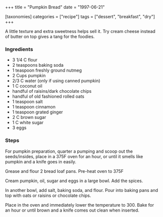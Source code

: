 +++
title = "Pumpkin Bread"
date = "1997-06-21"

[taxonomies]
categories = ["recipe"]
tags = ["dessert", "breakfast", "dry"]
+++

A little texture and extra sweetness helps sell it.
Try cream cheese instead of butter on top gives a tang for the foodies.

<!-- more -->

### Ingredients

- 3 1/4 C flour
- 2 teaspoons baking soda
- 1 teaspoon freshly ground nutmeg
- 2 Cups pumpkin
- 2/3 C water (only if using canned pumpkin)
- 1 C coconut oil
- handful of raisins/dark chocolate chips
- handful of old fashioned rolled oats
- 1 teaspoon salt
- 1 teaspoon cinnamon
- 1 teaspoon grated ginger
- 2 C brown sugar
- 1 C white sugar
- 3 eggs

### Steps

For pumpkin preparation, quarter a pumping and scoop out the seeds/insides, place in a 375F oven for an hour, or until it smells like pumpkin and a knife goes in easily.

Grease and flour 2 bread loaf pans. Pre-heat oven to 375F

Cream pumpkin, oil, sugar and eggs in a large bowl.  Add the spices.

In another bowl, add salt, baking soda, and flour. Pour into baking pans and top with oats or raisins or chocolate chips.

Place in the oven and immediately lower the temperature to 300.  Bake for an hour or until brown and a knife comes out clean when inserted.
